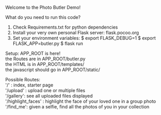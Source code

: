 Welcome to the Photo Butler Demo!

What do you need to run this code?
1) Check Requirements.txt for python dependencies
2) Install your very own personal Flask server: flask.pocoo.org 
3) Set your environment variables:
	$ export FLASK_DEBUG=1
	$ export FLASK_APP=butler.py
	$ flask run

Setup: 
APP_ROOT is here!  
the Routes are in APP_ROOT/butler.py  
the HTML is in APP_ROOT/templates/  
the javascript should go in APP_ROOT/static/  

Possible Routes:  
'/' : index, starter page  
'/upload' : upload one or multiple files  
'/gallery': see all uploaded files displayed  
'/highlight_faces' : highlight the face of your loved one in a group photo  
'/find_me': given a selfie, find all the photos of you in your collection  